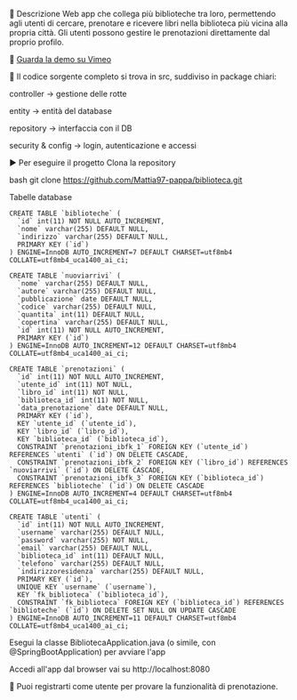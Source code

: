 📝 Descrizione
Web app che collega più biblioteche tra loro, permettendo agli utenti di cercare, prenotare e ricevere libri nella biblioteca più vicina alla propria città. Gli utenti possono gestire le prenotazioni direttamente dal proprio profilo.


🎥 [Guarda la demo su Vimeo](https://vimeo.com/1078022973)




👀 
Il codice sorgente completo si trova in src, suddiviso in package chiari:

controller → gestione delle rotte

entity → entità del database

repository → interfaccia con il DB

security & config → login, autenticazione e accessi

▶️ Per eseguire il progetto
Clona la repository


bash
   git clone https://github.com/Mattia97-pappa/biblioteca.git


Tabelle database



```tabella biblioteche
CREATE TABLE `biblioteche` (
  `id` int(11) NOT NULL AUTO_INCREMENT,
  `nome` varchar(255) DEFAULT NULL,
  `indirizzo` varchar(255) DEFAULT NULL,
  PRIMARY KEY (`id`)
) ENGINE=InnoDB AUTO_INCREMENT=7 DEFAULT CHARSET=utf8mb4 COLLATE=utf8mb4_uca1400_ai_ci;
```
``` Tabella libri disponibili
CREATE TABLE `nuoviarrivi` (
  `nome` varchar(255) DEFAULT NULL,
  `autore` varchar(255) DEFAULT NULL,
  `pubblicazione` date DEFAULT NULL,
  `codice` varchar(255) DEFAULT NULL,
  `quantita` int(11) DEFAULT NULL,
  `copertina` varchar(255) DEFAULT NULL,
  `id` int(11) NOT NULL AUTO_INCREMENT,
  PRIMARY KEY (`id`)
) ENGINE=InnoDB AUTO_INCREMENT=12 DEFAULT CHARSET=utf8mb4 COLLATE=utf8mb4_uca1400_ai_ci;
```
``` Tabella prenotazioni
CREATE TABLE `prenotazioni` (
  `id` int(11) NOT NULL AUTO_INCREMENT,
  `utente_id` int(11) NOT NULL,
  `libro_id` int(11) NOT NULL,
  `biblioteca_id` int(11) NOT NULL,
  `data_prenotazione` date DEFAULT NULL,
  PRIMARY KEY (`id`),
  KEY `utente_id` (`utente_id`),
  KEY `libro_id` (`libro_id`),
  KEY `biblioteca_id` (`biblioteca_id`),
  CONSTRAINT `prenotazioni_ibfk_1` FOREIGN KEY (`utente_id`) REFERENCES `utenti` (`id`) ON DELETE CASCADE,
  CONSTRAINT `prenotazioni_ibfk_2` FOREIGN KEY (`libro_id`) REFERENCES `nuoviarrivi` (`id`) ON DELETE CASCADE,
  CONSTRAINT `prenotazioni_ibfk_3` FOREIGN KEY (`biblioteca_id`) REFERENCES `biblioteche` (`id`) ON DELETE CASCADE
) ENGINE=InnoDB AUTO_INCREMENT=4 DEFAULT CHARSET=utf8mb4 COLLATE=utf8mb4_uca1400_ai_ci;
```
``` Tabella User
CREATE TABLE `utenti` (
  `id` int(11) NOT NULL AUTO_INCREMENT,
  `username` varchar(255) DEFAULT NULL,
  `password` varchar(255) NOT NULL,
  `email` varchar(255) DEFAULT NULL,
  `biblioteca_id` int(11) DEFAULT NULL,
  `telefono` varchar(255) DEFAULT NULL,
  `indirizzoresidenza` varchar(255) DEFAULT NULL,
  PRIMARY KEY (`id`),
  UNIQUE KEY `username` (`username`),
  KEY `fk_biblioteca` (`biblioteca_id`),
  CONSTRAINT `fk_biblioteca` FOREIGN KEY (`biblioteca_id`) REFERENCES `biblioteche` (`id`) ON DELETE SET NULL ON UPDATE CASCADE
) ENGINE=InnoDB AUTO_INCREMENT=11 DEFAULT CHARSET=utf8mb4 COLLATE=utf8mb4_uca1400_ai_ci;
```


Esegui la classe BibliotecaApplication.java (o simile, con @SpringBootApplication) per avviare l'app

Accedi all'app dal browser
vai su http://localhost:8080

👤 
Puoi registrarti come utente per provare la funzionalità di prenotazione.
